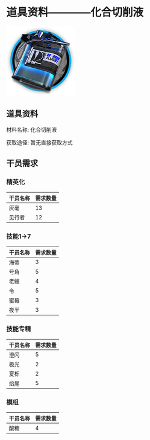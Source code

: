 # 道具资料————化合切削液

![化合切削液](./matIcons/化合切削液.png)

## 道具资料

材料名称: 化合切削液

获取途径: 暂无直接获取方式

## 干员需求

### 精英化
| 干员名称 | 需求数量  |
|---------|-----|
| 灰毫  |   13  |
| 见行者  |   12  |

### 技能1→7
| 干员名称 | 需求数量  |
|---------|-----|
| 海蒂  |   3  |
| 号角  |   5  |
| 老鲤  |   4  |
| 令  |   5  |
| 蜜莓  |   3  |
| 夜半  |   3  |

### 技能专精
| 干员名称 | 需求数量  |
|---------|-----|
| 澄闪  |   5  |
| 极光  |   2  |
| 夏栎  |   2  |
| 焰尾  |   5  |

### 模组
| 干员名称 | 需求数量  |
|---------|-----|
| 酸糖  |   4  |
